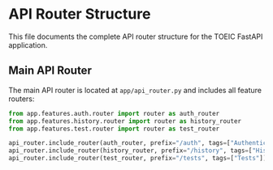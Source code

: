 # API Router Structure

This file documents the complete API router structure for the TOEIC FastAPI application.

## Main API Router

The main API router is located at `app/api_router.py` and includes all feature routers:

```python
from app.features.auth.router import router as auth_router
from app.features.history.router import router as history_router  
from app.features.test.router import router as test_router

api_router.include_router(auth_router, prefix="/auth", tags=["Authentication"])
api_router.include_router(history_router, prefix="/history", tags=["History"])
api_router.include_router(test_router, prefix="/tests", tags=["Tests"])
```



